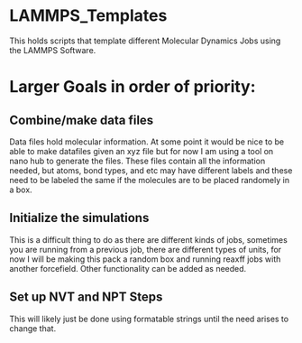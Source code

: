 # LAMMPS_Templates
This holds scripts that template different Molecular Dynamics Jobs using the LAMMPS Software.

# Larger Goals in order of priority:

## Combine/make data files

Data files hold molecular information. At some point it would be nice to be able to make datafiles given an xyz file but for now I am using a tool on nano hub to generate the files. These files contain all the information needed, but atoms, bond types, and etc may have different labels and these need to be labeled the same if the molecules are to be placed randomely in a box.

## Initialize the simulations

This is a difficult thing to do as there are different kinds of jobs, sometimes you are running from a previous job, there are different types of units, for now I will be making this pack a random box and running reaxff jobs with another forcefield. Other functionality can be added as needed.

## Set up NVT and NPT Steps

This will likely just be done using formatable strings until the need arises to change that.
